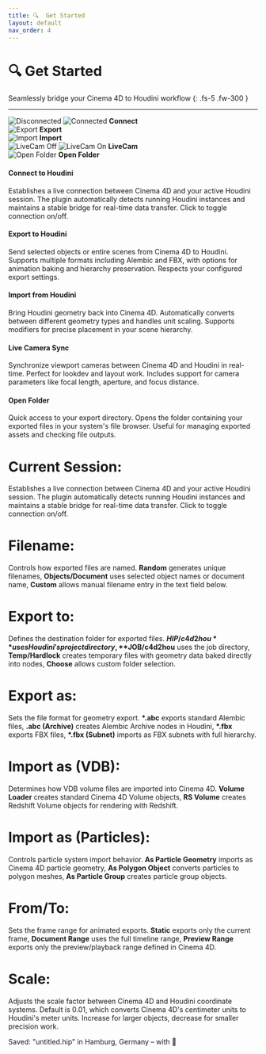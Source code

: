 ```yaml
---
title: 🔍  Get Started
layout: default
nav_order: 4
---
```


# 🔍 Get Started

Seamlessly bridge your Cinema 4D to Houdini workflow
{: .fs-5 .fw-300 }

---

<div class="main-actions">
  <div class="actions-grid">
    <div class="action-item" data-action="connect">
      <span class="action-icon">
      <img src="{{ '/assets/svg/connect.svg' | relative_url }}" alt="Disconnected" class="default-icon">
      <img src="{{ '/assets/svg/stop_connect.svg' | relative_url }}" alt="Connected" class="active-icon">
      </span>
      <strong>Connect</strong>
    </div>
    <div class="action-item" data-action="export">
      <span class="action-icon"><img src="{{ '/assets/svg/export_arrow.svg' | relative_url }}" alt="Export"></span>
      <strong>Export</strong>
    </div>
    <div class="action-item" data-action="import">
      <span class="action-icon"><img src="{{ '/assets/svg/import_arrow.svg' | relative_url }}" alt="Import"></span>
      <strong>Import</strong>
    </div>
    <div class="action-item" data-action="livecam">
      <span class="action-icon">
      <img src="{{ '/assets/svg/livecam_off.svg' | relative_url }}" alt="LiveCam Off" class="default-icon">
      <img src="{{ '/assets/svg/livecam_on.svg' | relative_url }}" alt="LiveCam On" class="active-icon">
      </span>
      <strong>LiveCam</strong>
    </div>
    <div class="action-item" data-action="folder">
      <span class="action-icon"><img src="{{ '/assets/svg/folder.svg' | relative_url }}" alt="Open Folder"></span>
      <strong>Open Folder</strong>
    </div>
  </div>
  
  <div class="action-explanation" id="explanation-container">
    <div class="explanation active" data-explanation="connect">
      <h4>Connect to Houdini</h4>
      <p>Establishes a live connection between Cinema 4D and your active Houdini session. The plugin automatically detects running Houdini instances and maintains a stable bridge for real-time data transfer. Click to toggle connection on/off.</p>
    </div>
    <div class="explanation" data-explanation="export">
      <h4>Export to Houdini</h4>
      <p>Send selected objects or entire scenes from Cinema 4D to Houdini. Supports multiple formats including Alembic and FBX, with options for animation baking and hierarchy preservation. Respects your configured export settings.</p>
    </div>
    <div class="explanation" data-explanation="import">
      <h4>Import from Houdini</h4>
      <p>Bring Houdini geometry back into Cinema 4D. Automatically converts between different geometry types and handles unit scaling. Supports modifiers for precise placement in your scene hierarchy.</p>
    </div>
    <div class="explanation" data-explanation="livecam">
      <h4>Live Camera Sync</h4>
      <p>Synchronize viewport cameras between Cinema 4D and Houdini in real-time. Perfect for lookdev and layout work. Includes support for camera parameters like focal length, aperture, and focus distance.</p>
    </div>
    <div class="explanation" data-explanation="folder">
      <h4>Open Folder</h4>
      <p>Quick access to your export directory. Opens the folder containing your exported files in your system's file browser. Useful for managing exported assets and checking file outputs.</p>
    </div>
  </div>
</div>

# Current Session:

Establishes a live connection between Cinema 4D and your active Houdini session. The plugin automatically detects running Houdini instances and maintains a stable bridge for real-time data transfer. Click to toggle connection on/off.

# Filename:

Controls how exported files are named. **Random** generates unique filenames, **Objects/Document** uses selected object names or document name, **Custom** allows manual filename entry in the text field below.

# Export to:

Defines the destination folder for exported files. **$HIP/c4d2hou** uses Houdini's project directory, **$JOB/c4d2hou** uses the job directory, **Temp/Hardlock** creates temporary files with geometry data baked directly into nodes, **Choose** allows custom folder selection.

# Export as:

Sets the file format for geometry export. **\*.abc** exports standard Alembic files, **.abc (Archive)** creates Alembic Archive nodes in Houdini, **\*.fbx** exports FBX files, **\*.fbx (Subnet)** imports as FBX subnets with full hierarchy.

# Import as (VDB):

Determines how VDB volume files are imported into Cinema 4D. **Volume Loader** creates standard Cinema 4D Volume objects, **RS Volume** creates Redshift Volume objects for rendering with Redshift.

# Import as (Particles):

Controls particle system import behavior. **As Particle Geometry** imports as Cinema 4D particle geometry, **As Polygon Object** converts particles to polygon meshes, **As Particle Group** creates particle group objects.

# From/To:

Sets the frame range for animated exports. **Static** exports only the current frame, **Document Range** uses the full timeline range, **Preview Range** exports only the preview/playback range defined in Cinema 4D.

# Scale:

Adjusts the scale factor between Cinema 4D and Houdini coordinate systems. Default is 0.01, which converts Cinema 4D's centimeter units to Houdini's meter units. Increase for larger objects, decrease for smaller precision work.

<div class="footer-info">
  <span class="connection-status">Saved: "untitled.hip" in Hamburg, Germany – with 🧡</span>
</div>

<link rel="stylesheet" href="{{ '/assets/css/overview.css' | relative_url }}">
<script src="{{ '/assets/js/overview.js' | relative_url }}" defer></script>